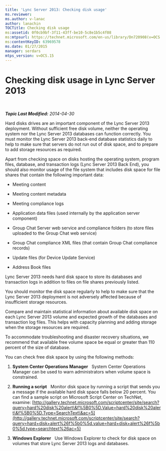 ```yaml
---
title: 'Lync Server 2013: Checking disk usage'
ms.reviewer: 
ms.author: v-lanac
author: lanachin
TOCTitle: Checking disk usage
ms:assetid: 0f0cb9bf-3f11-43ff-be10-5c8e1b5c4f08
ms:mtpsurl: https://technet.microsoft.com/en-us/library/Dn720908(v=OCS.15)
ms:contentKeyID: 63969578
ms.date: 01/27/2015
manager: serdars
mtps_version: v=OCS.15
---
```


<div data-xmlns="http://www.w3.org/1999/xhtml">

<div class="topic" data-xmlns="http://www.w3.org/1999/xhtml" data-msxsl="urn:schemas-microsoft-com:xslt" data-cs="http://msdn.microsoft.com/en-us/">

<div data-asp="http://msdn2.microsoft.com/asp">

# Checking disk usage in Lync Server 2013

</div>

<div id="mainSection">

<div id="mainBody">

<span> </span>

_**Topic Last Modified:** 2014-04-30_

Hard disks drives are an important component of the Lync Server 2013 deployment. Without sufficient free disk volume, neither the operating system nor the Lync Server 2013 databases can function correctly. You must monitor the Lync Server 2013 back-end database statistics daily to help to make sure that servers do not run out of disk space, and to prepare to add storage resources as required.

Apart from checking space on disks hosting the operating system, program files, database, and transaction logs (Lync Server 2013 Back End), you should also monitor usage of the file system that includes disk space for file shares that contain the following important data:

  - Meeting content

  - Meeting content metadata

  - Meeting compliance logs

  - Application data files (used internally by the application server component)

  - Group Chat Server web service and compliance folders (to store files uploaded to the Group Chat web service)

  - Group Chat compliance XML files (that contain Group Chat compliance records)

  - Update files (for Device Update Service)

  - Address Book files

Lync Server 2013 needs hard disk space to store its databases and transaction logs in addition to files on file shares previously listed.

You should monitor the disk space regularly to help to make sure that the Lync Server 2013 deployment is not adversely affected because of insufficient storage resources.

Compare and maintain statistical information about available disk space on each Lync Server 2013 volume and expected growth of the databases and transaction log files. This helps with capacity planning and adding storage when the storage resources are required.

To accommodate troubleshooting and disaster recovery situations, we recommend that available free volume space be equal or greater than 110 percent of the size of database.

You can check free disk space by using the following methods:

1.  **System Center Operations Manager**   System Center Operations Manager can be used to warn administrators when volume space is constrained.

2.  **Running a script**   Monitor disk space by running a script that sends you a message if the available hard disk space falls below 20 percent. You can find a sample script on Microsoft Script Center on TechNet, examine: [http://gallery.technet.microsoft.com/scriptcenter/site/search?query=hard%20disk%20alert\&f%5B0%5D.Value=hard%20disk%20alert\&f%5B0%5D.Type=SearchText\&ac=5](http://gallery.technet.microsoft.com/scriptcenter/site/search?query=hard+disk+alert%26f%5b0%5d.value=hard+disk+alert%26f%5b0%5d.type=searchtext%26ac=5)

3.  **Windows Explorer**   Use Windows Explorer to check for disk space on volumes that store Lync Server 2013 logs and databases.

</div>

<span> </span>

</div>

</div>

</div>

